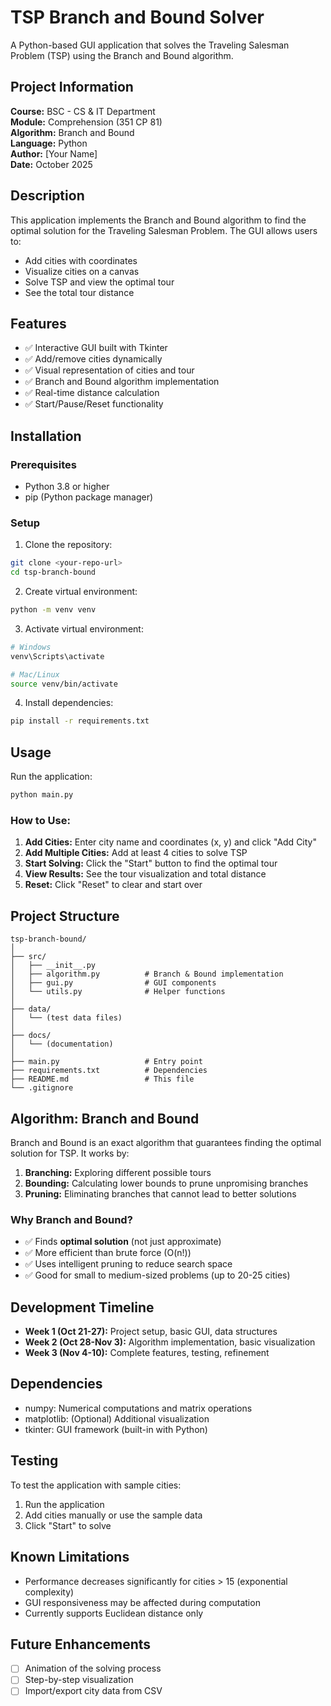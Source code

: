 # TSP Branch and Bound Solver

A Python-based GUI application that solves the Traveling Salesman Problem (TSP) using the Branch and Bound algorithm.

## Project Information

**Course:** BSC - CS & IT Department  
**Module:** Comprehension (351 CP 81)  
**Algorithm:** Branch and Bound  
**Language:** Python  
**Author:** [Your Name]  
**Date:** October 2025

## Description

This application implements the Branch and Bound algorithm to find the optimal solution for the Traveling Salesman Problem. The GUI allows users to:
- Add cities with coordinates
- Visualize cities on a canvas
- Solve TSP and view the optimal tour
- See the total tour distance

## Features

- ✅ Interactive GUI built with Tkinter
- ✅ Add/remove cities dynamically
- ✅ Visual representation of cities and tour
- ✅ Branch and Bound algorithm implementation
- ✅ Real-time distance calculation
- ✅ Start/Pause/Reset functionality

## Installation

### Prerequisites
- Python 3.8 or higher
- pip (Python package manager)

### Setup

1. Clone the repository:
```bash
git clone <your-repo-url>
cd tsp-branch-bound
```

2. Create virtual environment:
```bash
python -m venv venv
```

3. Activate virtual environment:
```bash
# Windows
venv\Scripts\activate

# Mac/Linux
source venv/bin/activate
```

4. Install dependencies:
```bash
pip install -r requirements.txt
```

## Usage

Run the application:
```bash
python main.py
```

### How to Use:
1. **Add Cities:** Enter city name and coordinates (x, y) and click "Add City"
2. **Add Multiple Cities:** Add at least 4 cities to solve TSP
3. **Start Solving:** Click the "Start" button to find the optimal tour
4. **View Results:** See the tour visualization and total distance
5. **Reset:** Click "Reset" to clear and start over

## Project Structure

```
tsp-branch-bound/
│
├── src/
│   ├── __init__.py
│   ├── algorithm.py          # Branch & Bound implementation
│   ├── gui.py                # GUI components
│   └── utils.py              # Helper functions
│
├── data/
│   └── (test data files)
│
├── docs/
│   └── (documentation)
│
├── main.py                   # Entry point
├── requirements.txt          # Dependencies
├── README.md                 # This file
└── .gitignore
```

## Algorithm: Branch and Bound

Branch and Bound is an exact algorithm that guarantees finding the optimal solution for TSP. It works by:

1. **Branching:** Exploring different possible tours
2. **Bounding:** Calculating lower bounds to prune unpromising branches
3. **Pruning:** Eliminating branches that cannot lead to better solutions

### Why Branch and Bound?
- ✅ Finds **optimal solution** (not just approximate)
- ✅ More efficient than brute force (O(n!))
- ✅ Uses intelligent pruning to reduce search space
- ✅ Good for small to medium-sized problems (up to 20-25 cities)

## Development Timeline

- **Week 1 (Oct 21-27):** Project setup, basic GUI, data structures
- **Week 2 (Oct 28-Nov 3):** Algorithm implementation, basic visualization
- **Week 3 (Nov 4-10):** Complete features, testing, refinement

## Dependencies

- numpy: Numerical computations and matrix operations
- matplotlib: (Optional) Additional visualization
- tkinter: GUI framework (built-in with Python)

## Testing

To test the application with sample cities:
1. Run the application
2. Add cities manually or use the sample data
3. Click "Start" to solve

## Known Limitations

- Performance decreases significantly for cities > 15 (exponential complexity)
- GUI responsiveness may be affected during computation
- Currently supports Euclidean distance only

## Future Enhancements

- [ ] Animation of the solving process
- [ ] Step-by-step visualization
- [ ] Import/export city data from CSV